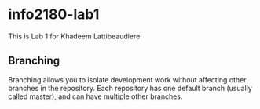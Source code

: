 # info2180-lab1

This is Lab 1 for Khadeem Lattibeaudiere

## Branching
Branching allows you to isolate development work without
affecting other branches in the repository. Each repository
has one default branch (usually called master), and can have
multiple other branches.

